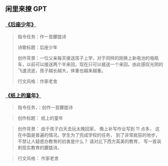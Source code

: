 ## 闲里来撩 GPT

### [《后座少年》](后座少年.md)

> 指令任务：作一首朦胧诗
>
> 诗歌标题：后座少年
>
> 创作背景：一位父亲每天接送孩子上学，对于同样的刚换上新电池的电瓶车，以前可以接送两个半来回，现在只可以接送一个来回。由此感叹光阴的飞速流逝，孩子越长越大，体重也越来越重。
>
> 行文风格：作家老舍

### [《纸上的童年》](纸上的童年.md)

> 指令任务，：创作一首朦胧诗

> 创作标题： 纸上的童年

> 创作背景： 由于孩子白天去玩太晚回家， 晚上补写作业写到 11 点多， 这在中国是普遍的情况。学生为了完成学校的任务， 到了非常疯狂的地步， 不禁让人疑惑办教育的初衷是什么？ 请对比下西方英美的教育， 写一首讽刺现实教育的朦胧诗。

> 行文风格： 作家老舍
